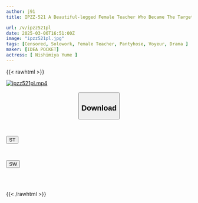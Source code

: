 ```yaml
---
author: j91
title: IPZZ-521 A Beautiful-legged Female Teacher Who Became The Target Of A Pantyhose Maniac. 85cm Inseam! Slender, Beautiful Legs! A Crazy Stalker's Persistent Impregnation Sex With A Pantyhose Erection That Won't Go Away. Yume Nishimiya

url: /v/ipzz521pl
date: 2025-03-06T16:51:00Z
image: "ipzz521pl.jpg"
tags: [Censored, Solowork, Female Teacher, Pantyhose, Voyeur, Drama	]
maker: [IDEA POCKET]
actress: [ Nishimiya Yume ]
---
```



{{< rawhtml >}}

<div class="video" data-videoid="vrMrGMp3oOf4VKP">
    <a href="javascript:;">
        <img src="/v/ipzz521pl/ipzz521pl.jpg" width="WIDTH" height="HEIGHT" alt="ipzz521pl.mp4" loading="lazy">
    </a>
</div>

<script type="text/javascript" src="https://j91.asia/asset/on-demand-st.js"></script>

<br>
  <link rel="stylesheet" href="https://j91.asia/asset/bs5.css">
  
  <center>
  <button class="btn btn-primary" type="button" data-bs-toggle="collapse" data-bs-target=".multi-collapse" aria-expanded="false" aria-controls="multiCollapseExample1 multiCollapseExample2"><h2>Download</h2></button></center>
</p>
<div class="row">
  <div class="col">
    <div class="collapse multi-collapse" id="multiCollapseExample1">
      <div class="card card-body">
	      	      <br>
<div class="buttons">  
<p><a href="/v/ipzz521pl/st.html" target="_blank"><button class="btn-hover color-3"><i class="fa fa-download"></i> ST</button></a></p></div>
    </div>
  </div>
</div>
  <div class="col">
    <div class="collapse multi-collapse" id="multiCollapseExample2">
      <div class="card card-body">
	      <br>
<div class="buttons">
<p><a href="/v/ipzz521pl/sw.html" target="_blank"><button class="btn-hover color-2"><i class="fa fa-download"></i> SW</button></a></p></div>
<br><br>
      </div>
    </div>
  </div>
</div>

{{< /rawhtml >}}
